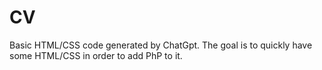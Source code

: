 # CV

Basic HTML/CSS code generated by ChatGpt.
The goal is to quickly have some HTML/CSS in order to add PhP to it.
